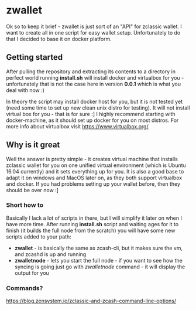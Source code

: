 # zwallet

Ok so to keep it brief - zwallet is just sort of an "API" for zclassic wallet. I want to create all in one script for easy wallet setup. Unfortunately to do that I decided to base it on docker platform.


## Getting started

After pulling the repository and extracting its contents to a directory in perfect world running **install.sh** will install docker and virtualbox for you - unfortunately that is not the case here in version **0.0.1** which is what you deal with now :)

In theory the script may install docker host for you, but it is not tested yet (need some time to set up new clean unix distro for testing). It will not install virtual box for you - that is for sure :] I highly recommend starting with docker-machine, as it should set up docker for you on most distros. For more info about virtualbox visit https://www.virtualbox.org/


## Why is it great

Well the answer is pretty simple - it creates virtual machine that installs zclassic wallet for you on one unified virtual environment (which is Ubuntu 16.04 currently) and it sets everything up for you. It is also a good base to adapt it on windows and MacOS later on, as they both support virtualbox and docker. If you had problems setting up your wallet before, then they should be over now :]


### Short how to

Basically I lack a lot of scripts in there, but I will simplify it later on when I have more time. After running **install.sh** script and waiting ages for it to finish (it builds the full node from the scratch) you will have some new scripts added to your path:

- **zwallet** - is basically the same as zcash-cli, but it makes sure the vm, and zcashd is up and running
- **zwalletnode** - lets you start the full node - if you want to see how the syncing is going just go with *zwalletnode* command - it will display the output for you


### Commands?

https://blog.zensystem.io/zclassic-and-zcash-command-line-options/

